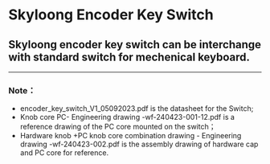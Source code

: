 # Skyloong Encoder Key Switch
## Skyloong encoder key switch can be interchange with standard switch for     mechenical keyboard.
-------------------------------------------------------------
### Note：
 *  encoder_key_switch_V1_05092023.pdf is the datasheet for the Switch;
 *  Knob core PC- Engineering drawing -wf-240423-001-12.pdf is a reference drawing of the PC core mounted on the switch；
 *  Hardware knob +PC knob core combination drawing - Engineering drawing -wf-240423-002.pdf is the assembly drawing of hardware cap and PC core for reference.